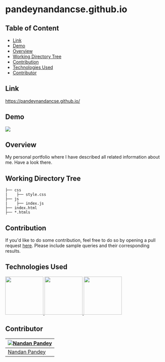 # pandeynandancse.github.io

## Table of Content
  * [Link](#link)
  * [Demo](#demo)
  * [Overview](#overview)
  * [Working Directory Tree](#workingdirectory-tree)
  * [Contribution](#contribution)
  * [Technologies Used](#technologies-used)
  * [Contributor](#contributor)


## Link
https://pandeynandancse.github.io/

## Demo
[![](https://i.imgur.com/88dVUiw.png)](https://pandeynandancse.github.io/)



## Overview
My personal portfolio where I have described all related information about me. Have a look there. 


## Working Directory Tree 
```
├── css
|    ├── style.css
├── js
|    ├── index.js
├── index.html
├── *.htmls
```

## Contribution
If you'd like to do some contribution, feel free to do so by opening a pull request [here](https://github.com/pandeynandancse/pandeynandancse.github.io/pulls). Please include sample queries and their corresponding results.


## Technologies Used

[<img target="_blank" src="https://i.imgur.com/BF5L5F2.png" width=120>
<img target="_blank" src="https://i.imgur.com/qCrZlPL.png" width=120>
<img target="_blank" src="https://i.imgur.com/a71rDjo.png" width=120>](https://www.javascript.com/)


## Contributor
[![Nandan Pandey](https://qph.fs.quoracdn.net/main-thumb-189737418-200-jmwzsixdznlgemnejuecomukeluqkgzd.jpeg)](https://pandeynandancse.github.io) |
-|
[Nandan Pandey](https://pandeynandancse.github.io) |)

